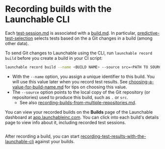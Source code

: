 # Recording builds with the Launchable CLI

Each [test-session.md](../../../concepts/test-session.md "mention") is associated with a [build.md](../../../concepts/build.md "mention"). In particular, [predictive-test-selection](../../../features/predictive-test-selection/ "mention") selects tests based on the a Git changes in a build (among other data).

To send Git changes to Launchable using the CLI, run `launchable record build` before you create a build in your CI script:

```bash
launchable record build --name <BUILD NAME> --source src=<PATH TO SOURCE>
```

* With the `--name` option, you assign a unique identifier to this build. You will use this value later when you record test results. See [choosing-a-value-for-build-name.md](choosing-a-value-for-build-name.md "mention") for tips on choosing this value.
* The `--source` option points to the local copy of the Git repository (or repositories) used to produce this build, such as `.` or `src`.
  * See also [recording-builds-from-multiple-repositories.md](recording-builds-from-multiple-repositories.md "mention").

You can view your recorded builds on the **Builds** page of the Launchable dashboard at [app.launchableinc.com](https://app.launchableinc.com/). You can click into each build's details page to view info about it, including recorded test sessions.

<figure><img src="../../../.gitbook/assets/Builds v1.png" alt=""><figcaption></figcaption></figure>

After recording a build, you can start [recording-test-results-with-the-launchable-cli](../recording-test-results-with-the-launchable-cli/ "mention") against your builds.
